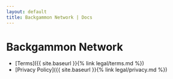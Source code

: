 ```yaml
---
layout: default
title: Backgammon Network | Docs
---
```


# Backgammon Network

- [Terms]({{ site.baseurl }}{% link legal/terms.md %})
- [Privacy Policy]({{ site.baseurl }}{% link legal/privacy.md %})
